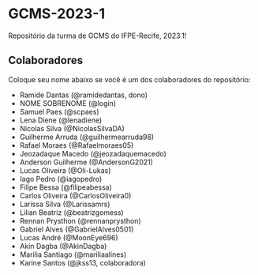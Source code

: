 # GCMS-2023-1
Repositório da turma de GCMS do IFPE-Recife, 2023.1!

## Colaboradores
Coloque seu nome abaixo se você é um dos colaboradores do repositório:
* Ramide Dantas (@ramidedantas, dono)
* NOME SOBRENOME (@login)
* Samuel Paes (@scpaes)
* Lena Diene (@lenadiene)
* Nicolas Silva (@NicolasSilvaDA)
* Guilherme Arruda (@guilhermearruda98)
* Rafael Moraes (@Rafaelmoraes05)
* Jeozadaque Macedo (@jeozadaquemacedo)
* Anderson Guilherme (@AndersonG2021)
* Lucas Oliveira (@Oli-Lukas)
* Iago Pedro (@iagopedro)
* Filipe Bessa (@filipeabessa)
* Carlos Oliveira (@CarlosOliveira0)
* Larissa Silva (@Larissamrs)
* Lilian Beatriz (@beatrizgomess)
* Rennan Prysthon (@rennanprysthon)
* Gabriel Alves (@GabrielAlves0501)
* Lucas André (@MoonEye696)
* Akin Dagba (@AkinDagba)
* Marilia Santiago (@mariliaalines)
* Karine Santos (@jkss13, colaboradora)